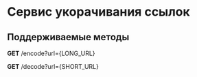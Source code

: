# Сервис укорачивания ссылок

## Поддерживаемые методы
**GET** /encode?url={LONG_URL}

**GET** /decode?url={SHORT_URL}